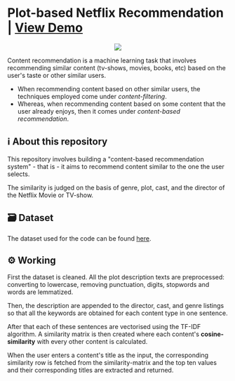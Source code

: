 # Plot-based Netflix Recommendation | [View Demo](https://share.streamlit.io/outoflaksh/plot-based-netflix-recommendation/app.py)
<p align = "center">
<img src = "https://forthebadge.com/images/badges/made-with-python.svg">
</p>
Content recommendation is a machine learning task that involves recommending similar content (tv-shows, movies, books, etc) based on the user's taste or other similar users.


* When recommending content based on other similar users, the techniques employed come under *content-filtering*.
* Whereas, when recommending content based on some content that the user already enjoys, then it comes under *content-based recommendation*.

## ℹ️ About this repository

This repository involves building a "content-based recommendation system" - that is - it aims to recommend content similar to the one the user selects.

The similarity is judged on the basis of genre, plot, cast, and the director of the Netflix Movie or TV-show.

## 🗃️ Dataset

The dataset used for the code can be found [here](https://www.kaggle.com/shivamb/netflix-shows).

## ⚙️ Working

First the dataset is cleaned. All the plot description texts are preprocessed: converting to lowercase, removing punctuation, digits, stopwords and words are lemmatized. 

Then, the description are appended to the director, cast, and genre listings so that all the keywords are obtained for each content type in one sentence.

After that each of these sentences are vectorised using the TF-IDF algorithm. A similarity matrix is then created where each content's **cosine-similarity** with every other content is calculated.

When the user enters a content's title as the input, the corresponding similarity row is fetched from the similarity-matrix and the top ten values and their corresponding titles are extracted and returned.

